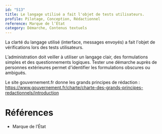 ```yaml
---
id: "513"
title: Le langage utilisé a fait l'objet de tests utilisateurs.
profile: Pilotage, Conception, Rédactionnel
reference: Marque de l’État
category: Démarche, Contenus textuels
---
```


La clarté du langage utilisé (interface, messages envoyés) a fait l'objet de vérifications lors des tests utilisateurs.

L’administration doit veiller à utiliser un langage clair, des formulations simples et des questionnements logiques. Tester une démarche auprès de personnes extérieures permet d'identifier les formulations obscures ou ambiguës.

Le site gouvernement.fr donne les grands principes de rédaction : https://www.gouvernement.fr/charte/charte-des-grands-principes-redactionnels/introduction

# Références

* Marque de l’État
